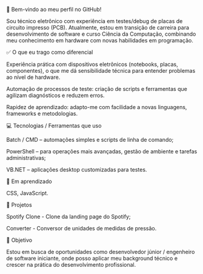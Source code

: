 👋 Bem-vindo ao meu perfil no GitHub!

Sou técnico eletrônico com experiência em testes/debug de placas de circuito impresso (PCB). Atualmente, estou em transição de carreira para desenvolvimento de software e curso Ciência da Computação, combinando meu conhecimento em hardware com novas habilidades em programação.


✅ O que eu trago como diferencial

Experiência prática com dispositivos eletrônicos (notebooks, placas, componentes), o que me dá sensibilidade técnica para entender problemas ao nível de hardware.

Automação de processos de teste: criação de scripts e ferramentas que agilizam diagnósticos e reduzem erros.

Rapidez de aprendizado: adapto-me com facilidade a novas linguagens, frameworks e metodologias.


💻 Tecnologias / Ferramentas que uso

Batch / CMD – automações simples e scripts de linha de comando;

PowerShell – para operações mais avançadas, gestão de ambiente e tarefas administrativas;

VB.NET – aplicações desktop customizadas para testes.


📓 Em aprendizado

CSS, JavaScript.


📂 Projetos

Spotify Clone - Clone da landing page do Spotify;

Converter - Conversor de unidades de medidas de pressão.


🚀 Objetivo

Estou em busca de oportunidades como desenvolvedor júnior / engenheiro de software iniciante, onde posso aplicar meu background técnico e crescer na prática do desenvolvimento profissional.
